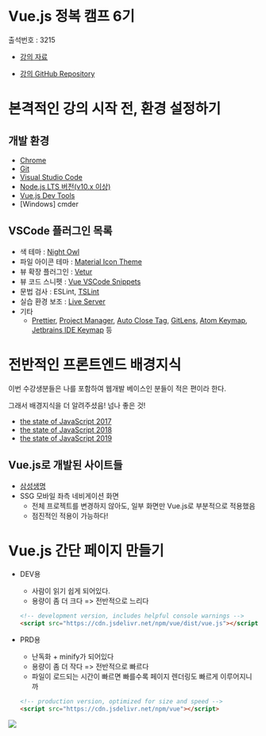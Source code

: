 # Vue.js 정복 캠프 6기

출석번호 : 3215

* [강의 자료](https://joshua1988.github.io/vue-camp/)

* [강의 GitHub Repository](https://github.com/joshua1988/vue-camp)



# 본격적인 강의 시작 전, 환경 설정하기

## 개발 환경

- [Chrome](https://www.google.com/intl/ko/chrome/)
- [Git](https://git-scm.com/downloads)
- [Visual Studio Code](https://code.visualstudio.com/)
- [Node.js LTS 버전(v10.x 이상)](https://nodejs.org/ko/)
- [Vue.js Dev Tools](https://chrome.google.com/webstore/detail/vuejs-devtools/nhdogjmejiglipccpnnnanhbledajbpd)
- [Windows] cmder

## VSCode 플러그인 목록

- 색 테마 : [Night Owl](https://marketplace.visualstudio.com/items?itemName=sdras.night-owl)
- 파일 아이콘 테마 : [Material Icon Theme](https://marketplace.visualstudio.com/items?itemName=PKief.material-icon-theme)
- 뷰 확장 플러그인 : [Vetur](https://marketplace.visualstudio.com/items?itemName=octref.vetur)
- 뷰 코드 스니펫 : [Vue VSCode Snippets](https://marketplace.visualstudio.com/items?itemName=sdras.vue-vscode-snippets)
- 문법 검사 : ESLint, [TSLint](https://marketplace.visualstudio.com/items?itemName=eg2.tslint)
- 실습 환경 보조 : [Live Server](https://marketplace.visualstudio.com/items?itemName=ritwickdey.LiveServer)
- 기타
  - [Prettier](https://marketplace.visualstudio.com/items?itemName=esbenp.prettier-vscode), [Project Manager](https://marketplace.visualstudio.com/items?itemName=alefragnani.project-manager), [Auto Close Tag](https://marketplace.visualstudio.com/items?itemName=formulahendry.auto-close-tag), [GitLens](https://marketplace.visualstudio.com/items?itemName=eamodio.gitlens), [Atom Keymap](https://marketplace.visualstudio.com/items?itemName=ms-vscode.atom-keybindings), [Jetbrains IDE Keymap](https://marketplace.visualstudio.com/items?itemName=isudox.vscode-jetbrains-keybindings) 등



# 전반적인 프론트엔드 배경지식

이번 수강생분들은 나를 포함하여 웹개발 베이스인 분들이 적은 편이라 한다.

그래서 배경지식을 더 알려주셨음! 넘나 좋은 것!

* [the state of JavaScript 2017](https://2017.stateofjs.com/2017/front-end/results/)
* [the state of JavaScript 2018](https://2018.stateofjs.com/front-end-frameworks/overview/)
* [the state of JavaScript 2019](https://2019.stateofjs.com/front-end-frameworks/)



## Vue.js로 개발된 사이트들

* [삼성생명](https://www.samsunglife.com/main/PDP-MAMAI000000M)
* SSG 모바일 좌측 네비게이션 화면
  * 전체 프로젝트를 변경하지 않아도, 일부 화면만 Vue.js로 부분적으로 적용했음
  * 점진적인 적용이 가능하다!



# Vue.js 간단 페이지 만들기

* DEV용

  * 사람이 읽기 쉽게 되어있다.
  * 용량이 좀 더 크다 => 전반적으로 느리다

  ```html
  <!-- development version, includes helpful console warnings -->
  <script src="https://cdn.jsdelivr.net/npm/vue/dist/vue.js"></script>
  ```

* PRD용

  * 난독화 + minify가 되어있다
  * 용량이 좀 더 작다 => 전반적으로 빠르다
  * 파일이 로드되는 시간이 빠르면 빠를수록 페이지 렌더링도 빠르게 이루어지니까

  ```html
  <!-- production version, optimized for size and speed -->
  <script src="https://cdn.jsdelivr.net/npm/vue"></script>
  ```



![](https://v1.vuejs.org/images/mvvm.png)